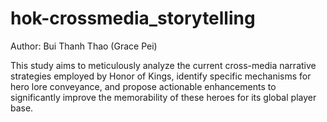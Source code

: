 # hok-crossmedia_storytelling

Author: Bui Thanh Thao (Grace Pei)

This study aims to meticulously analyze the current cross-media narrative strategies employed by Honor of Kings, identify specific mechanisms for hero lore conveyance, and propose actionable enhancements to significantly improve the memorability of these heroes for its global player base.
